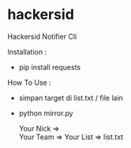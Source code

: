 # hackersid
Hackersid Notifier Cli

Installation :
- pip install requests

How To Use :
- simpan target di list.txt / file lain
- python mirror.py

  Your Nick =>  
  Your Team =>
  Your List => list.txt

